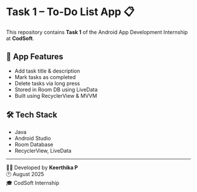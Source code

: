 # Task 1 – To-Do List App 📋

This repository contains **Task 1** of the Android App Development Internship at **CodSoft**.

## 📱 App Features
- Add task title & description
- Mark tasks as completed
- Delete tasks via long press
- Stored in Room DB using LiveData
- Built using RecyclerView & MVVM

## 🛠 Tech Stack
- Java
- Android Studio
- Room Database
- RecyclerView, LiveData

---

👩‍💻 Developed by **Keerthika P**  
🕐 August 2025  
🎓 CodSoft Internship
